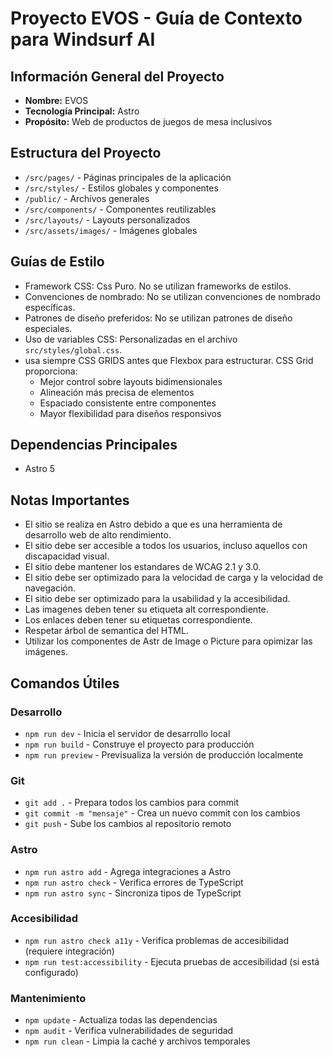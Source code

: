 # Proyecto EVOS - Guía de Contexto para Windsurf AI

## Información General del Proyecto
- **Nombre:** EVOS
- **Tecnología Principal:** Astro
- **Propósito:** Web de productos de juegos de mesa inclusivos

## Estructura del Proyecto
- `/src/pages/` - Páginas principales de la aplicación
- `/src/styles/` - Estilos globales y componentes
- `/public/` - Archivos generales
- `/src/components/` - Componentes reutilizables
- `/src/layouts/` - Layouts personalizados  
- `/src/assets/images/` - Imágenes globales

## Guías de Estilo
- Framework CSS: Css Puro. No se utilizan frameworks de estilos.
- Convenciones de nombrado: No se utilizan convenciones de nombrado específicas.
- Patrones de diseño preferidos: No se utilizan patrones de diseño especiales.
- Uso de variables CSS: Personalizadas en el archivo `src/styles/global.css`.
- usa siempre CSS GRIDS antes que Flexbox para estructurar. CSS Grid proporciona:
  - Mejor control sobre layouts bidimensionales
  - Alineación más precisa de elementos
  - Espaciado consistente entre componentes
  - Mayor flexibilidad para diseños responsivos

## Dependencias Principales
- Astro 5

## Notas Importantes
- El sitio se realiza en Astro debido a que es una herramienta de desarrollo web de alto rendimiento.
- El sitio debe ser accesible a todos los usuarios, incluso aquellos con discapacidad visual.
- El sitio debe mantener los estandares de WCAG 2.1 y 3.0.
- El sitio debe ser optimizado para la velocidad de carga y la velocidad de navegación.
- El sitio debe ser optimizado para la usabilidad y la accesibilidad.
- Las imagenes deben tener su etiqueta alt correspondiente. 
- Los enlaces deben tener su etiquetas correspondiente.
- Respetar árbol de semantica del HTML.
- Utilizar los componentes de Astr de Image o Picture para opimizar las imágenes. 

## Comandos Útiles
### Desarrollo
- `npm run dev` - Inicia el servidor de desarrollo local
- `npm run build` - Construye el proyecto para producción
- `npm run preview` - Previsualiza la versión de producción localmente

### Git
- `git add .` - Prepara todos los cambios para commit
- `git commit -m "mensaje"` - Crea un nuevo commit con los cambios
- `git push` - Sube los cambios al repositorio remoto

### Astro
- `npm run astro add` - Agrega integraciones a Astro
- `npm run astro check` - Verifica errores de TypeScript
- `npm run astro sync` - Sincroniza tipos de TypeScript

### Accesibilidad
- `npm run astro check a11y` - Verifica problemas de accesibilidad (requiere integración)
- `npm run test:accessibility` - Ejecuta pruebas de accesibilidad (si está configurado)

### Mantenimiento
- `npm update` - Actualiza todas las dependencias
- `npm audit` - Verifica vulnerabilidades de seguridad
- `npm run clean` - Limpia la caché y archivos temporales